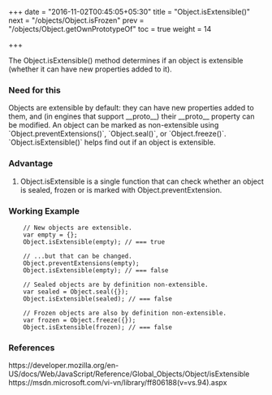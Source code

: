 +++
date = "2016-11-02T00:45:05+05:30"
title = "Object.isExtensible()"
next = "/objects/Object.isFrozen"
prev = "/objects/Object.getOwnPrototypeOf"
toc = true
weight = 14

+++

The Object.isExtensible() method determines if an object is extensible (whether it can have new properties added to it).

<h3>Need for this</h3>
Objects are extensible by default: they can have new properties added to them, and (in engines that support __proto__) their __proto__ property can be modified. An object can be marked as non-extensible using `Object.preventExtensions()`, `Object.seal()`, or `Object.freeze()`. `Object.isExtensible()` helps find out if an object is extensible.

<h3>Advantage</h3>
<ol>
  <li>Object.isExtensible is a single function that can check whether an object is sealed, frozen or is marked with Object.preventExtension.</li>
</ol>

<h3>Working Example</h3>

		// New objects are extensible.
		var empty = {};
		Object.isExtensible(empty); // === true

		// ...but that can be changed.
		Object.preventExtensions(empty);
		Object.isExtensible(empty); // === false

		// Sealed objects are by definition non-extensible.
		var sealed = Object.seal({});
		Object.isExtensible(sealed); // === false

		// Frozen objects are also by definition non-extensible.
		var frozen = Object.freeze({});
		Object.isExtensible(frozen); // === false

<h3>References</h3>
https://developer.mozilla.org/en-US/docs/Web/JavaScript/Reference/Global_Objects/Object/isExtensible
<br>
https://msdn.microsoft.com/vi-vn/library/ff806188(v=vs.94).aspx
